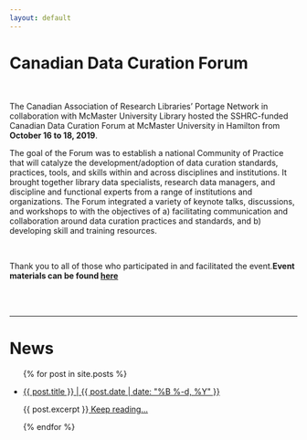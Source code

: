 ```yaml
---
layout: default
---
```


<h1 class="post-title">Canadian Data Curation Forum</h1>
<br />

The Canadian Association of Research Libraries’ Portage Network in collaboration with McMaster University Library hosted the SSHRC-funded Canadian Data Curation Forum at McMaster University in Hamilton from <strong>October 16 to 18, 2019</strong>.  

The goal of the Forum was to establish a national Community of Practice that will catalyze the development/adoption of data curation standards, practices, tools, and skills within and across disciplines and institutions. It brought together library data specialists, research data managers, and discipline and functional experts from a range of institutions and organizations. The Forum integrated a variety of keynote talks, discussions, and workshops to with the objectives of a) facilitating communication and collaboration around data curation practices and standards, and b) developing skill and training resources.

<br /> 

Thank you to all of those who participated in and facilitated the event.**Event materials can be found [here](../materials)**

<br />
<br />

---
<h1 class="post-title">News</h1>

<ul class="listing">
{% for post in site.posts %}
  <li class="listing-item">
   <p><a href="{{ site.baseurl }}{{ post.url }}">{{ post.title }} | {{ post.date | date: "%B %-d, %Y" }}</a></p>
    <div>
        {{ post.excerpt }}<a class="excerpt" href="{{ site.baseurl }}{{ post.url }}"> Keep reading...</a>
    </div>
  </li>

{% endfor %}
</ul>
